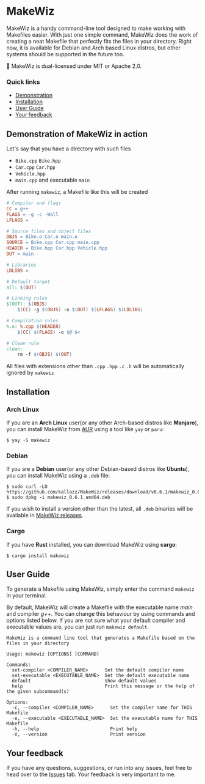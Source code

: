 # MakeWiz
MakeWiz is a handy command-line tool designed to make working with Makefiles easier.
With just one simple command, MakeWiz does the work of creating a neat Makefile that perfectly fits the files in your directory. 
Right now, it is available for Debian and Arch based Linux distros, but other systems should be supported in the future too.

🔐 MakeWiz is dual-licensed under MIT or Apache 2.0.

### Quick links

* [Demonstration](#demonstration-of-makewiz-in-action)
* [Installation](#installation)
* [User Guide](#user-guide)
* [Your feedback](#your-feedback)

## Demonstration of MakeWiz in action

Let's say that you have a directory with such files

* `Bike.cpp` `Bike.hpp`
* `Car.cpp` `Car.hpp`
* `Vehicle.hpp`
* `main.cpp` and executable `main`

After running `makewiz`, a Makefile like this will be created

```Makefile
# Compiler and flags
CC = g++
FLAGS = -g -c -Wall
LFLAGS =

# Source files and object files
OBJS = Bike.o Car.o main.o
SOURCE = Bike.cpp Car.cpp main.cpp
HEADER = Bike.hpp Car.hpp Vehicle.hpp
OUT = main

# Libraries
LDLIBS =

# Default target
all: $(OUT)

# Linking rules
$(OUT): $(OBJS)
    $(CC) -g $(OBJS) -o $(OUT) $(LFLAGS) $(LDLIBS)

# Compilation rules
%.o: %.cpp $(HEADER)
    $(CC) $(FLAGS) -o $@ $<

# Clean rule
clean:
    rm -f $(OBJS) $(OUT)
```

All files with extensions other than `.cpp` `.hpp` `.c` `.h` will be automatically ignored by `makewiz`

## Installation

### Arch Linux
If you are an **Arch Linux** user(or any other Arch-based distros like **Manjaro**), you can install MakeWiz from [AUR](https://aur.archlinux.org/packages/makewiz-bin/) using a tool like `yay` or `paru`:

```
$ yay -S makewiz
```

### Debian
If you are a **Debian** user(or any other Debian-based distros like **Ubuntu**), you can install MakeWiz using a `.deb` file:

```
$ sudo curl -LO https://github.com/kallazz/MakeWiz/releases/download/v0.6.1/makewiz_0.6.1_amd64.deb
$ sudo dpkg -i makewiz_0.6.1_amd64.deb
```

If you wish to install a version other than the latest, all `.deb` binaries will be available in [MakeWiz releases](https://github.com/kallazz/MakeWiz/releases/).

### Cargo
If you have **Rust** installed, you can download MakeWiz using **cargo**:

```
$ cargo install makewiz
```

## User Guide
To generate a Makefile using MakeWiz, simply enter the command `makewiz` in your terminal.

By default, MakeWiz will create a Makefile with the executable name *main* and compiler *g++*. You can change this behaviour by using commands and options listed below. If you are not sure what your default compiler and executable values are, you can just run `makewiz default`.

```
MakeWiz is a command line tool that generates a Makefile based on the files in your directory

Usage: makewiz [OPTIONS] [COMMAND]

Commands:
  set-compiler <COMPILER_NAME>      Set the default compiler name
  set-executable <EXECUTABLE_NAME>  Set the default executable name
  default                           Show default values
  help                              Print this message or the help of the given subcommand(s)

Options:
  -c, --compiler <COMPILER_NAME>      Set the compiler name for THIS Makefile
  -e, --executable <EXECUTABLE_NAME>  Set the executable name for THIS Makefile
  -h, --help                          Print help
  -V, --version                       Print version
```

## Your feedback
If you have any questions, suggestions, or run into any issues, feel free to head over to the [Issues](https://github.com/kallazz/MakeWiz/issues) tab. Your feedback is very important to me.
